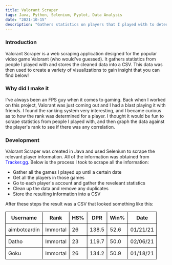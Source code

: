 ```yaml
---
title: Valorant Scraper
tags: Java, Python, Selenium, Pyplot, Data Analysis
date: "2021-10-15"
description: "Gathers statistics on players that I played with to determine if there was a correlation between ranks and certain statistics."
---
```


### Introduction
Valorant Scraper is a web scraping application designed for the popular video game Valorant (who would've guessed). It gathers statistics from people I played with and stores the cleaned data into a CSV. This data was then used to create a variety of visualizations to gain insight that you can find below!

### Why did I make it
I've always been an FPS guy when it comes to gaming. Back when I worked on this project, Valorant was just coming out and I had a blast playing it with friends. I found the ranking system very interesting, and I became curious as to how the rank was determined for a player. I thought it would be fun to scrape statistics from people I played with, and then graph the data against the player's rank to see if there was any correlation. 

### Development
Valorant Scraper was created in Java and used Selenium to scrape the relevant player information. All of the information was obtained from <a href="https://tracker.gg/valorant" class="link" target="_blank">Tracker.gg</a>. Below is the process I took to scrape all the information:
- Gather all the games I played up until a certain date
- Get all the players in those games 
- Go to each player's account and gather the reveleant statistics
- Clean up the data and remove any duplicates
- Store the resulting information into a CSV

After these steps the result was a CSV that looked something like this:

<table class="table">
  <tr>
    <th>Username</th>
    <th>Rank</th>
    <th>HS%</th>
    <th>DPR</th>
    <th>Win%</th>
    <th>Date</th>
  </tr>
  <tr>
    <td>aimbotcardin</td>
    <td>Immortal</td>
    <td>26</td>
    <td>138.5</td>
    <td>52.6</td>
    <td>01/21/21</td>
  </tr>
  <tr>
    <td>Datho</td>
    <td>Immortal</td>
    <td>23</td>
    <td>119.7</td>
    <td>50.0</td>
    <td>02/06/21</td>
  </tr>
  <tr>
    <td>Goku</td>
    <td>Immortal</td>
    <td>26</td>
    <td>134.2</td>
    <td>50.9</td>
    <td>01/18/21</td>
  </tr>
</table>

With this data came the fun part... graphs!

<img alt="Correlation Matrix" src="/assets/valorant-scraper/correlation-matrix.png" width="100%" height="100%" style="margin-right: 20px"/>
Note: Shows the correlations between all the different statistics. The largest correlation with the rank came from the headshot percentage which had a correlation of 0.79.

<img alt="Pairplot" src="/assets/valorant-scraper/pairplot.png" width="100%" height="100%" style="margin-right: 20px"/>
Note: Pairplot that visualizes all the data where the colors are the different ranks. Didn't get much out of this graph but thought it looked really cool.

<img alt="HS % vs Rank" src="/assets/valorant-scraper/hs_per_vs_rank.png" width="100%" height="100%" style="margin-right: 20px"/>
Note: Scatter plot showing headshot percentage on the y-axis and the rank number (0 = lowest rank, 15 = highest rank) on the x-axis.

I also made scatter plots for the statistics DPR (Damage per Round), KPR (Kills per Round), SPR (Score per Round), KD (Kill/Death Ratio), and Win percentage all of which were plotted against the rank like the graph above. I'm not showing those graphs as they did not have any significant correlation. All of the graphs were created in Python with the help of <a href="https://matplotlib.org/stable/tutorials/introductory/pyplot.html" class="link" target="_blank">pyplot</a>.

In the end, I found that headshot percentages had the highest correlation with the ranks. This makes sense as the better one can aim, in a game focused around aiming, the higher the rank they will achieve. Even though this finding wasn't groundbreaking, I had a fun time during the process, and it was interesting to see how certain statistics could impact one's rank in Valorant. 


### Future Work
I'm not sure I'll get around to implementing it, but it would have been really cool to have some sort of GUI to generate and display all the graphs after scraping the data. Other than that, I am content with where the project ended up.

#### Thanks for reading!

<style>
  img {
    margin-top: 2rem;
  }

  .link {
    color: #0000FF;
    text-decoration: none;
  }
  .link:hover {
    text-decoration: underline;
  }

  .table {
    border-collapse: collapse;
    width: 100%;
    height: 100%;
  }

  .table th,
  .table td {
    border: 1px solid black;
    padding: 8px;
  }

  @media (max-width: 600px) {
    .table th,
    .table td {
      font-size: 12px;
      padding: 6px;
    }
  }

</style>